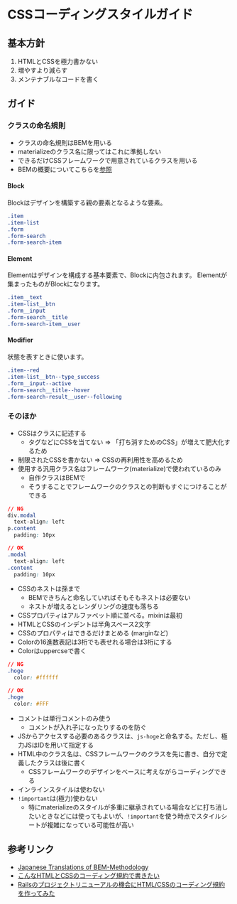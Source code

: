 # CSSコーディングスタイルガイド

## 基本方針

1. HTMLとCSSを極力書かない
2. 増やすより減らす
3. メンテナブルなコードを書く

## ガイド

### クラスの命名規則

* クラスの命名規則はBEMを用いる
* materializeのクラス名に限ってはこれに準拠しない
* できるだけCSSフレームワークで用意されているクラスを用いる
* BEMの概要についてこちらを[参照](https://github.com/juno/bem-methodology-ja)

#### Block

Blockはデザインを構築する親の要素となるような要素。

```css
.item
.item-list
.form
.form-search
.form-search-item
```

#### Element

Elementはデザインを構成する基本要素で、Blockに内包されます。
Elementが集まったものがBlockになります。

```css
.item__text
.item-list__btn
.form__input
.form-search__title
.form-search-item__user
```

#### Modifier

状態を表すときに使います。

```css
.item--red
.item-list__btn--type_success
.form__input--active
.form-search__title--hover
.form-search-result__user--following
```

### そのほか

* CSSはクラスに記述する
  * タグなどにCSSを当てない => 「打ち消すためのCSS」が増えて肥大化するため
* 制限されたCSSを書かない => CSSの再利用性を高めるため
* 使用する汎用クラス名はフレームワーク(materialize)で使われているのみ
  * 自作クラスはBEMで
  * そうすることでフレームワークのクラスとの判断もすぐにつけることができる

```css
// NG
div.modal
  text-align: left
p.content
  padding: 10px
```

```css
// OK
.modal
  text-align: left
.content
  padding: 10px
```

* CSSのネストは孫まで
  * BEMできちんと命名していればそもそもネストは必要ない
  * ネストが増えるとレンダリングの速度も落ちる
* CSSプロパティはアルファベット順に並べる。mixinは最初
* HTMLとCSSのインデントは半角スペース2文字
* CSSのプロパティはできるだけまとめる (marginなど)
* Colorの16進数表記は3桁でも表せれる場合は3桁にする
* Colorはuppercseで書く

```css
// NG
.hoge
  color: #ffffff

// OK
.hoge
  color: #FFF
```

* コメントは単行コメントのみ使う
  * コメントが入れ子になったりするのを防ぐ
* JSからアクセスする必要のあるクラスは、`js-hoge`と命名する。ただし、極力JSはIDを用いて指定する
* HTML中のクラス名は、CSSフレームワークのクラスを先に書き、自分で定義したクラスは後に書く
  * CSSフレームワークのデザインをベースに考えながらコーディングできる
* インラインスタイルは使わない
* `!important`は(極力)使わない
  * 特にmaterializeのスタイルが多重に継承されている場合などに打ち消したいときなどには使ってもよいが、`!important`を使う時点でスタイルシートが複雑になっている可能性が高い

## 参考リンク

* [Japanese Translations of BEM-Methodology](https://github.com/juno/bem-methodology-ja)
* [こんなHTMLとCSSのコーディング規約で書きたい](http://qiita.com/pugiemonn/items/964203782e1fcb3d02c3)
* [Railsのプロジェクトリニューアルの機会にHTML/CSSのコーディング規約を作ってみた](http://qiita.com/soyanchu/items/dd99fe2b3d08eb7128c7)
